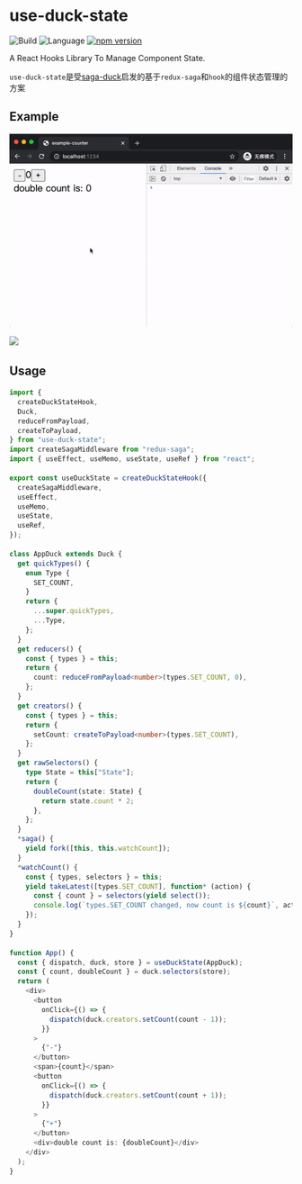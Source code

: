 # use-duck-state

![Build](https://github.com/ChenKS12138/use-duck-state/workflows/Build/badge.svg) ![Language](https://img.shields.io/badge/language-typescript-blue.svg?label=language) [![npm version](https://badge.fury.io/js/use-duck-state.svg)](https://badge.fury.io/js/use-duck-state)

A React Hooks Library To Manage Component State.

`use-duck-state`是受[saga-duck](https://github.com/cyrilluce/saga-duck)启发的基于`redux-saga`和`hook`的组件状态管理的方案

## Example

![example](https://github.com/ChenKS12138/use-duck-state/raw/master/images/example.gif)

<a href="https://codesandbox.io/s/couter-example-woy5l?file=/src/App.tsx" ><img src="https://codesandbox.io/static/img/play-codesandbox.svg" /></a>

## Usage

```typescript
import {
  createDuckStateHook,
  Duck,
  reduceFromPayload,
  createToPayload,
} from "use-duck-state";
import createSagaMiddleware from "redux-saga";
import { useEffect, useMemo, useState, useRef } from "react";

export const useDuckState = createDuckStateHook({
  createSagaMiddleware,
  useEffect,
  useMemo,
  useState,
  useRef,
});

class AppDuck extends Duck {
  get quickTypes() {
    enum Type {
      SET_COUNT,
    }
    return {
      ...super.quickTypes,
      ...Type,
    };
  }
  get reducers() {
    const { types } = this;
    return {
      count: reduceFromPayload<number>(types.SET_COUNT, 0),
    };
  }
  get creators() {
    const { types } = this;
    return {
      setCount: createToPayload<number>(types.SET_COUNT),
    };
  }
  get rawSelectors() {
    type State = this["State"];
    return {
      doubleCount(state: State) {
        return state.count * 2;
      },
    };
  }
  *saga() {
    yield fork([this, this.watchCount]);
  }
  *watchCount() {
    const { types, selectors } = this;
    yield takeLatest([types.SET_COUNT], function* (action) {
      const { count } = selectors(yield select());
      console.log(`types.SET_COUNT changed, now count is ${count}`, action);
    });
  }
}

function App() {
  const { dispatch, duck, store } = useDuckState(AppDuck);
  const { count, doubleCount } = duck.selectors(store);
  return (
    <div>
      <button
        onClick={() => {
          dispatch(duck.creators.setCount(count - 1));
        }}
      >
        {"-"}
      </button>
      <span>{count}</span>
      <button
        onClick={() => {
          dispatch(duck.creators.setCount(count + 1));
        }}
      >
        {"+"}
      </button>
      <div>double count is: {doubleCount}</div>
    </div>
  );
}
```
